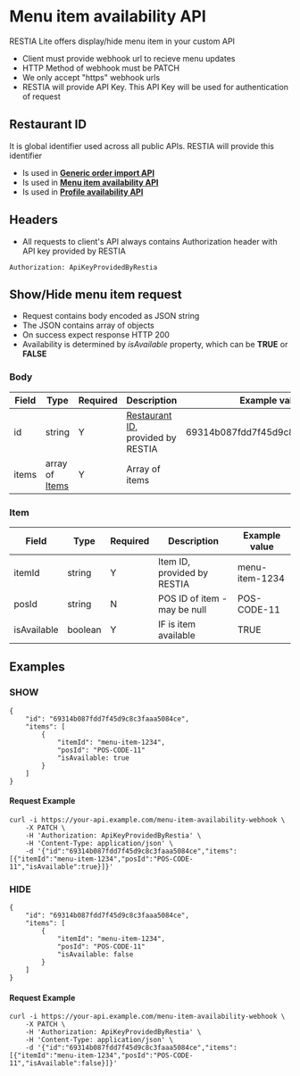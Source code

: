 Menu item availability API
=========================

RESTIA Lite offers display/hide menu  item in your custom API

- Client must provide webhook url to recieve menu updates
- HTTP Method of webhook must be PATCH
- We only accept "https" webhook urls
- RESTIA will provide API Key. This API Key will be used for authentication of request


Restaurant ID
---------------------
It is global identifier used across all public APIs. RESTIA will provide this identifier 
- Is used in [__Generic order import API__](GenericImportAPI.md#restaurant)
- Is used in [__Menu item availability API__](GenericMenuItemAvailabilityAPI.md#body)
- Is used in [__Profile availability API__](GenericProfileAvailabilityAPI.md.md#body)

Headers
---------------------
- All requests to client's API always contains Authorization header with API key provided by RESTIA
```
Authorization: ApiKeyProvidedByRestia
```

Show/Hide menu item request
---------------------
- Request contains body encoded as JSON string
- The JSON contains array of objects
- On success expect response HTTP 200
- Availability is determined by _isAvailable_ property, which can be __TRUE__ or __FALSE__

### Body
Field|Type|Required|Description|Example value|
|---            |---                        |---|---|---|
|id             |string                     | Y | [Restaurant ID](#restaurant-id), provided by RESTIA | 69314b087fdd7f45d9c8c3faaa5084ce  |
|items          |array of [Items](#item)    | Y | Array of items |  |


### Item
Field|Type|Required|Description|Example value|
|---            |---                |---|---|---|
|itemId         |string             | Y | Item ID, provided by RESTIA   | menu-item-1234  |
|posId          |string             | N | POS ID of item - may be null  | POS-CODE-11 |
|isAvailable    |boolean            | Y | IF is item available          | TRUE |


Examples
---------------------

### SHOW
```
{ 
    "id": "69314b087fdd7f45d9c8c3faaa5084ce",
    "items": [
        {
            "itemId": "menu-item-1234",
            "posId": "POS-CODE-11"
            "isAvailable: true
        }
    ]
}
```

#### Request Example
```
curl -i https://your-api.example.com/menu-item-availability-webhook \
    -X PATCH \
    -H 'Authorization: ApiKeyProvidedByRestia' \
    -H 'Content-Type: application/json' \
    -d '{"id":"69314b087fdd7f45d9c8c3faaa5084ce","items":[{"itemId":"menu-item-1234","posId":"POS-CODE-11","isAvailable":true}]}'
```

### HIDE
```
{ 
    "id": "69314b087fdd7f45d9c8c3faaa5084ce",
    "items": [
        {
            "itemId": "menu-item-1234",
            "posId": "POS-CODE-11"
            "isAvailable: false
        }
    ]
}
```

#### Request Example
```
curl -i https://your-api.example.com/menu-item-availability-webhook \
    -X PATCH \
    -H 'Authorization: ApiKeyProvidedByRestia' \
    -H 'Content-Type: application/json' \
    -d '{"id":"69314b087fdd7f45d9c8c3faaa5084ce","items":[{"itemId":"menu-item-1234","posId":"POS-CODE-11","isAvailable":false}]}'
```

